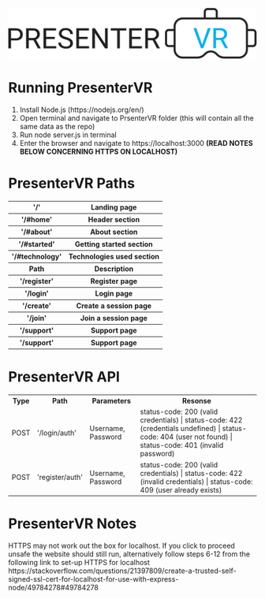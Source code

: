 <img width = "600" src = https://github.com/GitHub1029384756/PresenterVR/blob/main/client/src/media/logo-img-alt.png></img>

<h1>Running PresenterVR</h1>
<ol>
  <li>Install Node.js (https://nodejs.org/en/)</li>
  <li>Open terminal and navigate to PrsenterVR folder (this will contain all the same data as the repo)</li>
  <li>Run node server.js in terminal</li>
  <li>Enter the browser and navigate to https://localhost:3000 <b>(READ NOTES BELOW CONCERNING HTTPS ON LOCALHOST)</b></li>
</ol>

<h1>PresenterVR Paths</h1>
<table>
  <tr>
    <th>'/'</th>
    <th>Landing page</th>
  </tr>
  <tr>
    <th>'/#home'</th>
    <th>Header section</th>
  </tr>
  <tr>
    <th>'/#about'</th>
    <th>About section</th>
  </tr>
  <tr>
    <th>'/#started'</th>
    <th>Getting started section</th>
  </tr>
  <tr>
    <th>'/#technology'</th>
    <th>Technologies used section</th>
  </tr> 
  <tr>
    <th>Path</th>
    <th>Description</th>
  </tr>
  <tr>
    <th>'/register'</th>
    <th>Register page</th>
  </tr>
  <tr>
    <th>'/login'</th>
    <th>Login page</th>
  </tr>
  <tr>
    <th>'/create'</th>
    <th>Create a session page</th>
  </tr>
  <tr>
    <th>'/join'</th>
    <th>Join a session page</th>
  </tr>
  <tr>
    <th>'/support'</th>
    <th>Support page</th>
  </tr>
  <tr>
    <th>'/support'</th>
    <th>Support page</th>
  </tr>
</table>

<h1>PresenterVR API</h1>
<table>
  <tr>
    <th>Type</th>
    <th>Path</th>
    <th>Parameters</th>
    <th>Resonse</th>
  </tr>
  <tr>
    <td>POST</td>
    <td>'/login/auth'</td>
    <td>Username, Password</td>
    <td>status-code: 200 (valid credentials) | status-code: 422 (credentials undefined) | status-code: 404 (user not found) | status-code: 401 (invalid password)</td>
  </tr>
  <tr>
    <td>POST</td>
    <td>'register/auth'</td>
    <td>Username, Password</td>
    <td>status-code: 200 (valid credentials) | status-code: 422 (invalid credentials) | status-code: 409 (user already exists) </td>
  </tr>
</table>

<h1>PresenterVR Notes</h1>
<p>HTTPS may not work out the box for localhost. If you click to proceed unsafe the website should still run, alternatively follow steps 6-12 from the following link to set-up HTTPS for localhost https://stackoverflow.com/questions/21397809/create-a-trusted-self-signed-ssl-cert-for-localhost-for-use-with-express-node/49784278#49784278</p>


